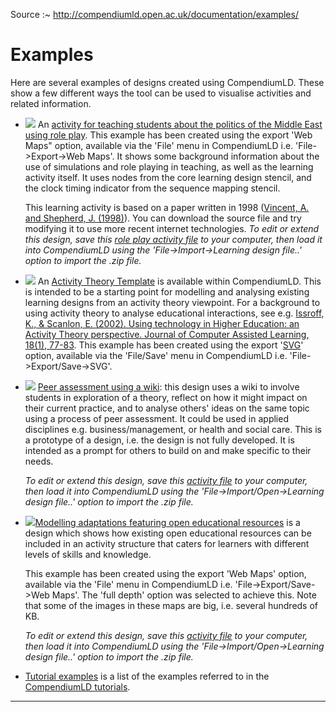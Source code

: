 
Source :~ <http://compendiumld.open.ac.uk/documentation/examples/>

# Examples

Here are several examples of designs created using CompendiumLD. These show a few different ways the tool can be used to visualise activities and related information.

*   [![](middle-east-role-play/middle-ast-role-play.png)](./middle-east-role-play) An [activity for teaching students about the politics of the Middle East using role play](./middle-east-role-play). This example has been created using the export 'Web Maps" option, available via the 'File' menu in CompendiumLD i.e. 'File->Export->Web Maps'. It shows some background information about the use of simulations and role playing in teaching, as well as the learning activity itself. It uses nodes from the core learning design stencil, and the clock timing indicator from the sequence mapping stencil.

    This learning activity is based on a paper written in 1998 ([Vincent, A. and Shepherd, J. (1998)](http://jime.open.ac.uk/98/11/vincent-98-11-paper.html)). You can download the source file and try modifying it to use more recent internet technologies. _To edit or extend this design, save this [role play activity file](middle-east-role-play/middle-east-role-play-v098.zip) to your computer, then load it into CompendiumLD using the 'File->Import->Learning design file..' option to import the .zip file._

*   [![](activity-theory/activity-theory-template.png)](activity-theory/activity-theory-template.svg) An [Activity Theory Template](activity-theory/activity-theory-template.svg) is available within CompendiumLD. This is intended to be a starting point for modelling and analysing existing learning designs from an activity theory viewpoint. For a background to using activity theory to analyse educational interactions, see e.g. [Issroff, K., & Scanlon, E. (2002). Using technology in Higher Education: an Activity Theory perspective. Journal of Computer Assisted Learning, 18(1), 77-83](http://oro.open.ac.uk/964/). This example has been created using the export '[SVG](http://www.w3.org/Graphics/SVG/)' option, available via the 'File/Save' menu in CompendiumLD i.e. 'File->Export/Save->SVG'.  

*   [![](analytical-skills+theory/peer-assessment-sm.png)](analytical-skills+theory) [Peer assessment using a wiki](analytical-skills+theory): this design uses a wiki to involve students in exploration of a theory, reflect on how it might impact on their current practice, and to analyse others' ideas on the same topic using a process of peer assessment. It could be used in applied disciplines e.g. business/management, or health and social care. This is a prototype of a design, i.e. the design is not fully developed. It is intended as a prompt for others to build on and make specific to their needs.

    _To edit or extend this design, save this [activity file](analytical-skills+theory/analytical-skills+theory.zip) to your computer, then load it into CompendiumLD using the 'File->Import/Open->Learning design file..' option to import the .zip file._

*   [![](CSCL-2009/cscl-2009.png)](CSCL-2009)[Modelling adaptations featuring open educational resources](../../documentation/examples/CSCL-2009/) is a design which shows how existing open educational resources can be included in an activity structure that caters for learners with different levels of skills and knowledge.

    This example has been created using the export 'Web Maps' option, available via the 'File' menu in CompendiumLD i.e. 'File->Export/Save->Web Maps'. The 'full depth' option was selected to achieve this. Note that some of the images in these maps are big, i.e. several hundreds of KB.  

    _To edit or extend this design, save this [activity file](CSCL-2009/cscl-2009.zip) to your computer, then load it into CompendiumLD using the 'File->Import/Open->Learning design file..' option to import the .zip file._

*   [Tutorial examples](./tutorial-examples/) is a list of the examples referred to in the [CompendiumLD tutorials](../../documentation/version1.0/tutorials/).

[archive]: https://web.archive.org/web/20181229083853/http://compendiumld.open.ac.uk/documentation/examples/

---
